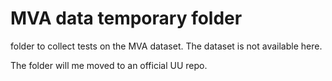 # MVA data temporary folder

folder to collect tests on the MVA dataset. The dataset is not available here.

The folder will me moved to an official UU repo.
